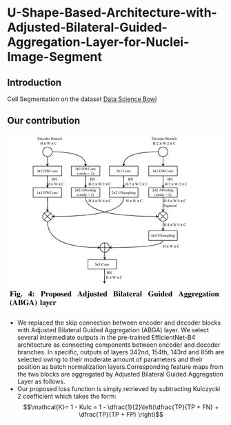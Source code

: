 # U-Shape-Based-Architecture-with-Adjusted-Bilateral-Guided-Aggregation-Layer-for-Nuclei-Image-Segment
## Introduction
Cell Segmentation on the dataset [Data Science Bowl](https://www.kaggle.com/c/data-science-bowl-2018)
## Our contribution
![abga](https://github.com/tswizzle141/U-Shape-Based-Architecture-with-Adjusted-Bilateral-Guided-Aggregation-Layer-for-Nuclei-Image-Segment/blob/main/1.jpg)
* We replaced the skip connection between encoder and decoder blocks with Adjusted Bilateral Guided Aggregation (ABGA) layer. We select several intermediate outputs in the pre-trained EfficientNet-B4 architecture as connecting components between encoder and decoder branches. In specific, outputs of layers 342nd, 154th, 143rd and 85th are selected owing to their moderate amount of parameters and their position as batch normalization layers.Corresponding feature maps from the two blocks are aggregated by Adjusted Bilateral Guided Aggregation Layer as follows. 
* Our proposed loss function is simply retrieved by subtracting Kulczycki 2 coefficient which takes the form:
$$\mathcal{K}= 1 - Kulc = 1 - \dfrac{1}{2}\left(\dfrac{TP}{TP + FN} + \dfrac{TP}{TP + FP} \right)$$
